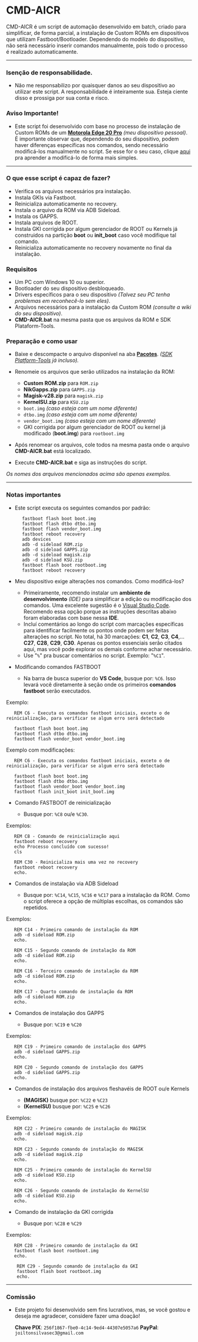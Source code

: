 # CMD-AICR
CMD-AICR é um script de automação desenvolvido em batch, criado para simplificar, de forma parcial, a instalação de Custom ROMs em dispositivos que utilizam Fastboot/Bootloader. Dependendo do modelo do dispositivo, não será necessário inserir comandos manualmente, pois todo o processo é realizado automaticamente.

---

### Isenção de responsabilidade. 

- Não me responsabilizo por quaisquer danos ao seu dispositivo ao utilizar este script. A responsabilidade é inteiramente sua. Esteja ciente disso e prossiga por sua conta e risco.

### Aviso Importante! 

- Este script foi desenvolvido com base no processo de instalação de Custom ROMs de um [**Motorola Edge 20 Pro**](https://wiki.lineageos.org/devices/pstar/install/#) _(meu dispositivo pessoal)_. É importante observar que, dependendo do seu dispositivo, podem haver diferenças específicas nos comandos, sendo necessário modificá-los manualmente no script. Se esse for o seu caso, clique [aqui](#notas-importantes) pra aprender a modificá-lo de forma mais simples.

---

### O que esse script é capaz de fazer? 

   - Verifica os arquivos necessários pra instalação.
   - Instala GKIs via Fastboot.
   - Reinicializa automaticamente no recovery.
   - Instala o arquivo da ROM via ADB Sideload.
   - Instala os GAPPS.
   - Instala arquivos de ROOT.
   - Instala GKI corrigida por algum gerenciador de ROOT ou Kernels já construidos na partição **boot** ou **init_boot** caso você modifique tal comando.
   - Reinicializa automaticamente no recovery novamente no final da instalação.

### Requisitos

- Um PC com Windows 10 ou superior.
- Bootloader do seu dispositivo desbloqueado.
- Drivers específicos para o seu dispositivo _(Talvez seu PC tenha problemas em reconhecê-lo sem eles)_.
- Arquivos necessários para a instalação da Custom ROM _(consulte a wiki do seu dispositivo)_.
- **CMD-AICR.bat** na mesma pasta que os arquivos da ROM e SDK Plataform-Tools.

### Preparação e como usar

- Baixe e descompacte o arquivo disponível na aba [**Pacotes**](URL). _([SDK Platform-Tools](https://developer.android.com/tools/releases/platform-tools?hl=pt-br) já incluso)._
- Renomeie os arquivos que serão utilizados na instalação da ROM:

    - **Custom ROM.zip** para `ROM.zip`
    - **NikGapps.zip** para `GAPPS.zip`
    - **Magisk-v28.zip** para `magisk.zip`
    - **KernelSU.zip** para `KSU.zip`
    - `boot.img` _(caso esteja com um nome diferente)_
    - `dtbo.img` _(caso esteja com um nome diferente)_
    - `vendor_boot.img` _(caso esteja com um nome diferente)_
    - GKI corrigida por algum gerenciador de ROOT ou kernel já modificado (**boot.img**) para `rootboot.img`

- Após renomear os arquivos, cole todos na mesma pasta onde o arquivo **CMD-AICR.bat** está localizado.

- Execute **CMD-AICR.bat** e siga as instruções do script.

_Os nomes dos arquivos mencionados acima são apenas exemplos._

---

### Notas importantes

- Este script executa os seguintes comandos por padrão: 

 ```
       fastboot flash boot boot.img
       fastboot flash dtbo dtbo.img
       fastboot flash vendor_boot.img
       fastboot reboot recovery
       adb devices
       adb -d sideload ROM.zip
       adb -d sideload GAPPS.zip
       adb -d sideload magisk.zip
       adb -d sideload KSU.zip
       fastboot flash boot rootboot.img
       fastboot reboot recovery
```

- Meu dispositivo exige alterações nos comandos. Como modificá-los?

    - Primeiramente, recomendo instalar um **ambiente de desenvolvimento** _(IDE)_ para simplificar a edição ou modificação dos comandos. Uma excelente sugestão é o [Visual Studio Code](https://code.visualstudio.com/download). Recomendo essa opção porque as instruções descritas abaixo foram elaboradas com base nessa **IDE**.
    - Incluí comentários ao longo do script com marcações específicas para identificar facilmente os pontos onde podem ser feitas alterações no script. No total, há 30 marcações: **C1**, **C2**, **C3**, **C4**,... **C27**, **C28**, **C29**, **C30**. Apenas os pontos essenciais serão citados aqui, mas você pode explorar os demais conforme achar necessário.
     - Use "`%`" pra buscar comentários no script. Exemplo: "`%C1`".

- Modificando comandos FASTBOOT

    - Na barra de busca superior do **VS Code**, busque por: `%C6`. Isso levará você diretamente à seção onde os primeiros **comandos fastboot** serão executados.


Exemplo:

```Batch
   REM C6 - Executa os comandos fastboot iniciais, exceto o de reinicialização, para verificar se algum erro será detectado

   fastboot flash boot boot.img
   fastboot flash dtbo dtbo.img
   fastboot flash vendor_boot vendor_boot.img

```


Exemplo com modificações:

```Batch
   REM C6 - Executa os comandos fastboot iniciais, exceto o de reinicialização, para verificar se algum erro será detectado

   fastboot flash boot boot.img
   fastboot flash dtbo dtbo.img
   fastboot flash vendor_boot vendor_boot.img
   fastboot flash init_boot init_boot.img

```


- Comando FASTBOOT de reinicialização 

     - Busque por: `%C8` ou/e `%C30`.


Exemplos:

```Batch
   REM C8 - Comando de reinicialização aqui
   fastboot reboot recovery
   echo Processo concluído com sucesso!
   cls

```
```Batch
   REM C30 - Reinicializa mais uma vez no recovery
   fastboot reboot recovery
   echo.

```


- Comandos de instalação via ADB Sideload

     - Busque por: `%C14`, `%C15`, `%C16` e `%C17` para a instalação da ROM. Como o script oferece a opção de múltiplas escolhas, os comandos são repetidos.


Exemplos:

```Batch
   REM C14 - Primeiro comando de instalação da ROM
   adb -d sideload ROM.zip
   echo.

```
```Batch
   REM C15 - Segundo comando de instalação da ROM
   adb -d sideload ROM.zip
   echo.

```
```Batch
   REM C16 - Terceiro comando de instalação da ROM
   adb -d sideload ROM.zip
   echo.

```
```Batch
   REM C17 - Quarto comando de instalação da ROM
   adb -d sideload ROM.zip
   echo.

```


- Comandos de instalação dos GAPPS

     - Busque por: `%C19` e `%C20`


Exemplos:

```Batch
   REM C19 - Primeiro comando de instalação dos GAPPS
   adb -d sideload GAPPS.zip
   echo.

```
```Batch
   REM C20 - Segundo comando de instalação dos GAPPS
   adb -d sideload GAPPS.zip
   echo.

```

 - Comandos de instalação dos arquivos fleshavéis de ROOT ou/e Kernels

     - **(MAGISK)** busque por: `%C22` e `%C23`
     - **(KernelSU)** busque por: `%C25` e `%C26`


Exemplos:

```Batch
   REM C22 - Primeiro comando de instalação do MAGISK
   adb -d sideload magisk.zip
   echo.

```
```Batch
   REM C23 - Segundo comando de instalação do MAGISK 
   adb -d sideload magisk.zip
   echo.

```
```Batch
   REM C25 - Primeiro comando de instalação do KernelSU
   adb -d sideload KSU.zip
   echo.

```
```Batch
   REM C26 - Segundo comando de instalação do KernelSU
   adb -d sideload KSU.zip
   echo.

```

- Comando de instalação da GKI corrigida

     - Busque por: `%C28` e `%C29`


Exemplos:

```Batch
   REM C28 - Primeiro comando de instalação da GKI
   fastboot flash boot rootboot.img
   echo.

```
```Batch
    REM C29 - Segundo comando de instalação da GKI
    fastboot flash boot rootboot.img
    echo.

```


---


### Comissão

- Este projeto foi desenvolvido sem fins lucrativos, mas, se você gostou e deseja me agradecer, considere fazer uma doação!

  **Chave PIX**: `256f1867-fbe0-4c14-9ed4-44307e5057a6`
  **PayPal**: `joiltonsilvasec3@gmail.com`
